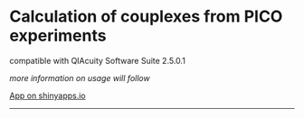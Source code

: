 # Calculation of couplexes from PICO experiments

compatible with QIAcuity Software Suite 2.5.0.1

*more information on usage will follow*

[App on shinyapps.io](https://thundert.shinyapps.io/calculate_couplexes/)


---



<!-- (re)deploying the app

```powershell
rsconnect deploy shiny C:\Users\tl100\PycharmProjects\shiny_amulator --name thundert --title calculate_couplexes
``` -->

<!-- rename git repository
* disconnect from remote ```git remote rm origin```
* add the new remote branch ```git remote add origin https://github.com/LangeTo/calculations-pico.git```
* then set upstream branch ```git push --set-upstream origin master``` -->

<!-- might also be interesting instead of shiny: https://docs.bokeh.org/en/latest/index.html#  -->
